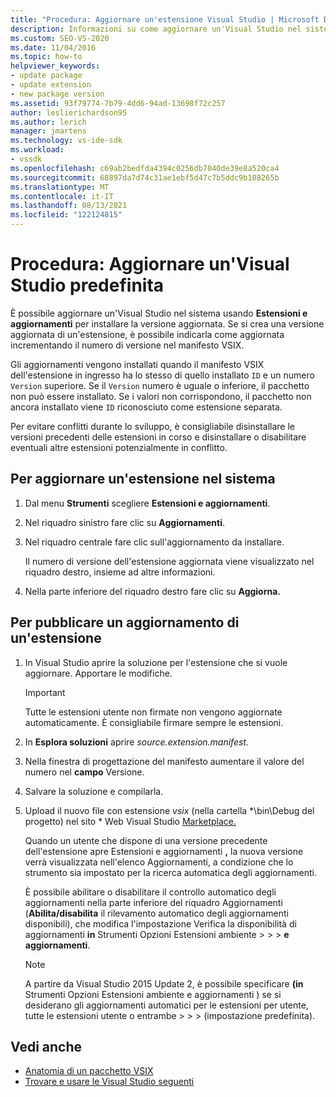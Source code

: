 ```yaml
---
title: "Procedura: Aggiornare un'estensione Visual Studio | Microsoft Docs"
description: Informazioni su come aggiornare un'Visual Studio nel sistema usando Estensioni e aggiornamenti per installare la versione aggiornata.
ms.custom: SEO-VS-2020
ms.date: 11/04/2016
ms.topic: how-to
helpviewer_keywords:
- update package
- update extension
- new package version
ms.assetid: 93f79774-7b79-4dd6-94ad-13698f72c257
author: leslierichardson95
ms.author: lerich
manager: jmartens
ms.technology: vs-ide-sdk
ms.workload:
- vssdk
ms.openlocfilehash: c69ab2bedfda4394c0256db7040de39e8a520ca4
ms.sourcegitcommit: 68897da7d74c31ae1ebf5d47c7b5ddc9b108265b
ms.translationtype: MT
ms.contentlocale: it-IT
ms.lasthandoff: 08/13/2021
ms.locfileid: "122124815"
---
```

# <a name="how-to-update-a-visual-studio-extension"></a>Procedura: Aggiornare un'Visual Studio predefinita
È possibile aggiornare un'Visual Studio nel sistema usando **Estensioni e aggiornamenti** per installare la versione aggiornata. Se si crea una versione aggiornata di un'estensione, è possibile indicarla come aggiornata incrementando il numero di versione nel manifesto VSIX.

 Gli aggiornamenti vengono installati quando il manifesto VSIX dell'estensione in ingresso ha lo stesso di quello installato `ID` e un numero `Version` superiore. Se il `Version` numero è uguale o inferiore, il pacchetto non può essere installato. Se i valori non corrispondono, il pacchetto non ancora installato viene `ID` riconosciuto come estensione separata.

 Per evitare conflitti durante lo sviluppo, è consigliabile disinstallare le versioni precedenti delle estensioni in corso e disinstallare o disabilitare eventuali altre estensioni potenzialmente in conflitto.

## <a name="to-update-an-extension-on-your-system"></a>Per aggiornare un'estensione nel sistema

1. Dal menu **Strumenti** scegliere **Estensioni e aggiornamenti**.

2. Nel riquadro sinistro fare clic su **Aggiornamenti**.

3. Nel riquadro centrale fare clic sull'aggiornamento da installare.

     Il numero di versione dell'estensione aggiornata viene visualizzato nel riquadro destro, insieme ad altre informazioni.

4. Nella parte inferiore del riquadro destro fare clic su **Aggiorna.**

## <a name="to-publish-an-update-of-an-extension"></a>Per pubblicare un aggiornamento di un'estensione

1. In Visual Studio aprire la soluzione per l'estensione che si vuole aggiornare. Apportare le modifiche.

    > [!IMPORTANT]
    > Tutte le estensioni utente non firmate non vengono aggiornate automaticamente. È consigliabile firmare sempre le estensioni.

2. In **Esplora soluzioni** aprire *source.extension.manifest.*

3. Nella finestra di progettazione del manifesto aumentare il valore del numero nel **campo** Versione.

4. Salvare la soluzione e compilarla.

5. Upload il nuovo file con estensione *vsix* (nella cartella *\bin\Debug del progetto) nel sito \* Web Visual Studio [Marketplace.](https://marketplace.visualstudio.com/vs)

     Quando un utente che dispone di una versione precedente dell'estensione apre  Estensioni e aggiornamenti **,** la nuova versione verrà visualizzata nell'elenco Aggiornamenti, a condizione che lo strumento sia impostato per la ricerca automatica degli aggiornamenti.

     È possibile abilitare o disabilitare il controllo  automatico degli aggiornamenti nella parte inferiore del  riquadro Aggiornamenti (**Abilita/disabilita** il rilevamento automatico degli aggiornamenti disponibili), che modifica l'impostazione Verifica la disponibilità di aggiornamenti **in** Strumenti Opzioni Estensioni ambiente  >    >    >  **e aggiornamenti**.

    > [!NOTE]
    > A partire da Visual Studio 2015 Update 2, è possibile specificare **(in** Strumenti Opzioni Estensioni ambiente e aggiornamenti ) se si desiderano gli aggiornamenti automatici per le estensioni per utente, tutte le estensioni utente o entrambe  >    >    >  (impostazione predefinita).

## <a name="see-also"></a>Vedi anche
- [Anatomia di un pacchetto VSIX](../extensibility/anatomy-of-a-vsix-package.md)
- [Trovare e usare le Visual Studio seguenti](../ide/finding-and-using-visual-studio-extensions.md)
